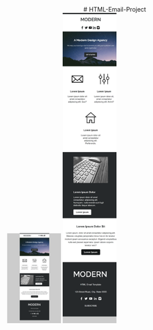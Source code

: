 <div align="center">
  # HTML-Email-Project
</div>
  <img src="HTML Email Template Desktop.png" alt="" width="25%" />
  <img src="HTML Email Template Mobile.png" alt="" width="25%" />

